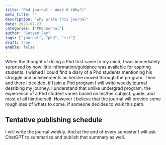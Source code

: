 ```yaml
---
title: "Phd journal - Week 0 (Why?)"
meta_title: ""
description: "why write this journal"
date: 2023-07-23
categories: ["PHDJournal"]
author: "Satyam Jay"
tags: ["journal", "phd", "iit"]
draft: true
enable: false
---
```


When the thought of doing a Phd first came to my mind, I was immediately surprised by how little information/guidance was available for aspiring students. I wished I could find a diary of a Phd students mentioning his struggle and achievements as he/she moved through the program. Then and there I decided, if I join a Phd program I will write weekly journal desribing my journey. I understand that unlike undergrad program, the experience of a Phd student varies based on his/her subject, guide, and most of all him/herself. However I believe that the journal will provide some rough idea of whats to come, if someone decides to walk this path.

## Tentative publishing schedule

I will write the journal weekly. And at the end of every semester I will ask ChatGPT to summarize and publish that summary as well.
